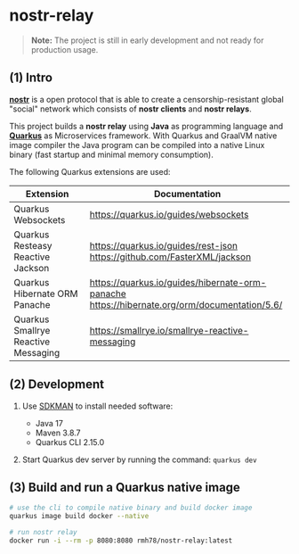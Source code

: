 # nostr-relay

> **Note:** The project is still in early development and not ready for production usage.

## (1) Intro

[**nostr**](https://github.com/nostr-protocol/nostr) is a open protocol that is able to create a censorship-resistant global "social" network which consists of **nostr clients** and **nostr relays**.

This project builds a **nostr relay** using **Java** as programming language and [**Quarkus**](https://quarkus.io) as Microservices framework. With Quarkus and GraalVM native image compiler the Java program can be compiled into a native Linux binary (fast startup and minimal memory consumption).

The following Quarkus extensions are used:

| Extension                           | Documentation                                                                                         |
| ----------------------------------- | ----------------------------------------------------------------------------------------------------- |
| Quarkus Websockets                  | <https://quarkus.io/guides/websockets>                                                                |
| Quarkus Resteasy Reactive Jackson   | <https://quarkus.io/guides/rest-json> <br> <https://github.com/FasterXML/jackson>                     |
| Quarkus Hibernate ORM Panache       | <https://quarkus.io/guides/hibernate-orm-panache> <br> <https://hibernate.org/orm/documentation/5.6/> |
| Quarkus Smallrye Reactive Messaging | <https://smallrye.io/smallrye-reactive-messaging>                                                     |

## (2) Development

1. Use [SDKMAN](https://sdkman.io) to install needed software:

   - Java 17
   - Maven 3.8.7
   - Quarkus CLI 2.15.0

2. Start Quarkus dev server by running the command: `quarkus dev`

## (3) Build and run a Quarkus native image

```sh
# use the cli to compile native binary and build docker image
quarkus image build docker --native

# run nostr relay
docker run -i --rm -p 8080:8080 rmh78/nostr-relay:latest
```
